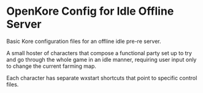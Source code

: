# OpenKore Config for Idle Offline Server

Basic Kore configuration files for an offline idle pre-re server.

A small hoster of characters that compose a functional party set up to try and go through the whole game in an idle manner, requiring user input only to change the current farming map.

Each character has separate wxstart shortcuts that point to specific control files.
